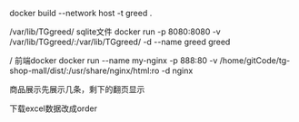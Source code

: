 docker build --network host  -t greed .

/var/lib/TGgreed/ sqlite文件
docker run -p 8080:8080 -v /var/lib/TGgreed/:/var/lib/TGgreed/ -d --name greed greed

/ 前端docker
docker run --name my-nginx -p 888:80 -v /home/gitCode/tg-shop-mall/dist/:/usr/share/nginx/html:ro -d nginx


商品展示先展示几条，剩下的翻页显示

下载excel数据改成order

